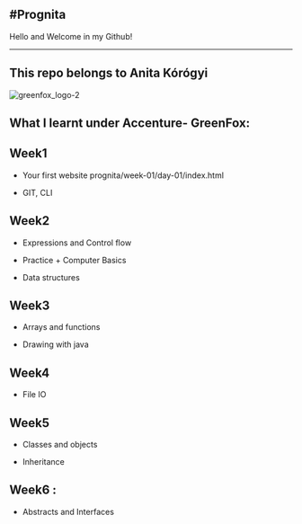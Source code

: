 #Prognita
-----------------------------
Hello and Welcome in my Github!

-------------------------------------
This repo belongs to Anita Kórógyi
---

![greenfox_logo-2](https://user-images.githubusercontent.com/36383992/39662626-270c4aba-5065-11e8-9734-c07debf74bf6.png)


What I learnt under Accenture- GreenFox:
----
Week1 
-------
- Your first website prognita/week-01/day-01/index.html

- GIT, CLI 

Week2 
------
- Expressions and Control flow

- Practice + Computer Basics

- Data structures

Week3 
------
- Arrays and functions

- Drawing with java

Week4
------
- File IO

Week5 
------
- Classes and objects

- Inheritance

Week6 :
------
- Abstracts and Interfaces
